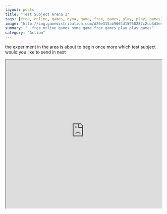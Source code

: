 ```yaml
---
layout: posts
title: "Test Subject Arena 2"
tags: [free, online, games, oyna, game, free, games, play, play, games]
image: "http://img.gamedistribution.com/d26e315ab9664d15960287c2cb3d1ee0.jpg"
summary: "  free online games oyna game free games play play games"
category: "Action"
---
```


the experiment in the area is about to begin once more which test subject would you like to send in next

<iframe width="100%" height="480px;" src="http://flash.gamedistribution.com?game=d26e315ab9664d15960287c2cb3d1ee0"></iframe>